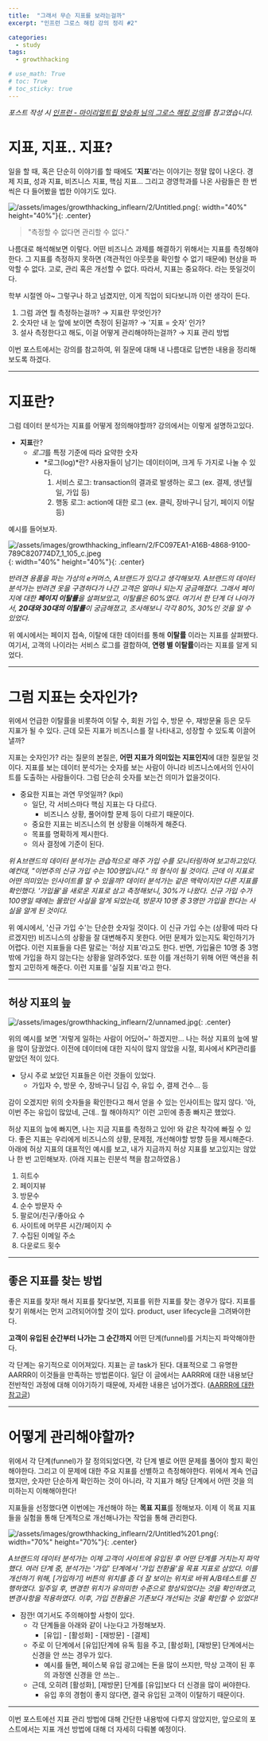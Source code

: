 ```yaml
---
title:  "그래서 무슨 지표를 보라는걸까"
excerpt: "인프런 그로스 해킹 강의 정리 #2"

categories:
  - study
tags:
  - growthhacking

# use_math: True
# toc: True
# toc_sticky: true
---
```


*포스트 작성 시 [인프런 - 마이리얼트립 양승화 님의 그로스 해킹 강의](https://www.inflearn.com/course/%EA%B7%B8%EB%A1%9C%EC%8A%A4%ED%95%B4%ED%82%B9-%EB%8D%B0%EC%9D%B4%ED%84%B0-%EC%8B%A4%ED%97%98-%EC%84%B1%EC%9E%A5-%EC%84%9C%EB%B9%84%EC%8A%A4#)를 참고였습니다.*

# 지표, 지표.. 지표?

일을 할 때, 혹은 단순히 이야기를 할 때에도 '**지표**'라는 이야기는 정말 많이 나온다. 경제 지표, 성과 지표, 비즈니스 지표, 핵심 지표... 그리고 경영학과를 나온 사람들은 한 번 씩은 다 들어봤을 법한 이야기도 있다.

![/assets/images/growthhacking_inflearn/2/Untitled.png](/assets/images/growthhacking_inflearn/2/Untitled.png){: width="40%" height="40%"}{: .center}

> "측정할 수 없다면 관리할 수 없다."

나름대로 해석해보면 이렇다. 어떤 비즈니스 과제를 해결하기 위해서는 지표를 측정해야한다. 그 지표를 측정하지 못하면 (객관적인 아웃풋을 확인할 수 없기 때문에) 현상을 파악할 수 없다. 고로, 관리 혹은 개선할 수 없다. 따라서, 지표는 중요하다. 라는 뜻일것이다.

학부 시절엔 아~ 그렇구나 하고 넘겼지만, 이게 직업이 되다보니까 이런 생각이 든다. 

1. 그럼 과연 뭘 측정하는걸까? → 지표란 무엇인가?
2. 숫자만 내 눈 앞에 보이면 측정이 된걸까?  → '지표 = 숫자' 인가?
3. 설사 측정한다고 해도, 이걸 어떻게 관리해야하는걸까? → 지표 관리 방법

이번 포스트에서는 강의를 참고하여, 위 질문에 대해 내 나름대로 답변한 내용을 정리해보도록 하겠다.

  

---
# 지표란?

그럼 데이터 분석가는 지표를 어떻게 정의해야할까? 강의에서는 이렇게 설명하고있다.

- **지표**란?
    - *로그*를 특정 기준에 따라 요약한 숫자
        - *로그(log)*란? 사용자들이 남기는 데이터이며, 크게 두 가지로 나눌 수 있다.
            1. 서비스 로그:  transaction의 결과로 발생하는 로그 (ex. 결제, 생년월일, 가입 등)
            2. 행동 로그: action에 대한 로그 (ex. 클릭, 장바구니 담기, 페이지 이탈 등)

예시를 들어보자.

![/assets/images/growthhacking_inflearn/2/FC097EA1-A16B-4868-9100-789C820774D7_1_105_c.jpeg](/assets/images/growthhacking_inflearn/2/FC097EA1-A16B-4868-9100-789C820774D7_1_105_c.jpeg){: width="40%" height="40%"}{: .center}

*반려견 용품을 파는 가상의 e커머스, A브랜드가 있다고 생각해보자. A브랜드의 데이터 분석가는 반려견 옷을 구경하다가 나간 고객은 얼마나 되는지 궁금해졌다. 그래서 페이지에 대한 **페이지 이탈률**을 살펴보았고, 이탈률은 60%였다. 여기서 한 단계 더 나아가서, **20대와 30대의 이탈률**이 궁금해졌고, 조사해보니 각각 80%, 30%인 것을 알 수 있었다.* 

위 예시에서는 페이지 접속, 이탈에 대한 데이터를 통해 **이탈률** 이라는 지표를 살펴봤다. 여기서, 고객의 나이라는 서비스 로그를 결합하여, **연령 별 이탈률**이라는 지표를 알게 되었다.

  
  
---
# 그럼 지표는 숫자인가?

위에서 언급한 이탈률을 비롯하여 이탈 수, 회원 가입 수, 방문 수, 재방문율 등은 모두 지표가 될 수 있다. 근데 모든 지표가 비즈니스를 잘 나타내고, 성장할 수 있도록 이끌어낼까? 

지표는 숫자인가? 라는 질문의 본질은, **어떤 지표가 의미있는 지표인지**에 대한 질문일 것이다. 지표를 보는 데이터 분석가는 숫자를 보는 사람이 아니라 비즈니스에서의 인사이트를 도출하는 사람들이다. 그럼 단순히 숫자를 보는건 의미가 없을것이다.

- 중요한 지표는 과연 무엇일까? (kpi)
    - 일단, 각 서비스마다 핵심 지표는 다 다르다.
        - 비즈니스 상황, 풀어야할 문제 등이 다르기 때문이다.
    - 중요한 지표는 비즈니스의 현 상황을 이해하게 해준다.
    - 목표를 명확하게 제시한다.
    - 의사 결정에 기준이 된다.

*위 A브랜드의 데이터 분석가는 관습적으로 매주 가입 수를 모니터링하여 보고하고있다. 예컨대, "이번주의 신규 가입 수는 100명입니다." 의 형식이 될 것이다. 근데 이 지표로 어떤 의미있는 인사이트를 알 수 있을까? 데이터 분석가는 같은 맥락이지만 다른 지표를 확인했다. '가입율'을 새로운 지표로 삼고 측정해보니, 30%가 나왔다. 신규 가입 수가 100명일 때에는 몰랐던 사실을 알게 되었는데, 방문자 10명 중 3명만 가입을 한다는 사실을 알게 된 것이다.*

위 예시에서, '신규 가입 수'는 단순한 숫자일 것이다. 이 신규 가입 수는 (상황에 따라 다르겠지만) 비즈니스의 상황을 잘 대변해주지 못한다. 어떤 문제가 있는지도 확인하기가 어렵다. 이런 지표들을 다른 말로는 '허상 지표'라고도 한다. 반면, 가입율은 10명 중 3명밖에 가입을 하지 않는다는 상황을 알려주었다. 또한 이를 개선하기 위해 어떤 액션을 취할지 고민하게 해준다. 이런 지표를 '실질 지표'라고 한다.

  
---
## 허상 지표의 늪

![/assets/images/growthhacking_inflearn/2/unnamed.jpg](/assets/images/growthhacking_inflearn/2/unnamed.jpg){: .center}

위의 예시를 보면 '저렇게 일하는 사람이 어딨어~' 하겠지만... 나는 허상 지표의 늪에 발을 많이 담궜었다. 이전에 데이터에 대한 지식이 많지 않았을 시절, 회사에서 KPI관리를 맡았던 적이 있다. 

- 당시 주로 보았던 지표들은 이런 것들이 있었다.
    - 가입자 수, 방문 수, 장바구니 담김 수, 유입 수, 결제 건수... 등

감이 오겠지만 위의 숫자들을 확인한다고 해서 얻을 수 있는 인사이트는 많지 않다. '아, 이번 주는 유입이 많았네, 근데.. 뭘 해야하지?' 이런 고민에 종종 빠지곤 했었다.

허상 지표의 늪에 빠지면, 나는 지금 지표를 측정하고 있어! 와 같은 착각에 빠질 수 있다. 좋은 지표는 우리에게 비즈니스의 상황, 문제점, 개선해야할 방향 등을 제시해준다. 아래에 허상 지표의 대표적인 예시를 보고, 내가 지금까지 허상 지표를 보고있지는 않았나 한 번 고민해보자. (아래 지표는 린분석 책을 참고하였음.)

1. 히트수
2. 페이지뷰
3. 방문수
4. 순수 방문자 수
5. 팔로어/친구/좋아요 수
6. 사이트에 머무른 시간/페이지 수
7. 수집된 이메일 주소
8. 다운로드 횟수
  
  
---
## 좋은 지표를 찾는 방법

좋은 지표를 찾자! 해서 지표를 찾다보면, 지표를 위한 지표를 찾는 경우가 많다. 지표를 찾기 위해서는 먼저 고려되어야할 것이 있다. product, user lifecycle을 그려봐야한다. 

**고객이 유입된 순간부터 나가는 그 순간까지** 어떤 단계(funnel)를 거치는지 파악해야한다. 

각 단계는 유기적으로 이어져있다. 지표는 곧 task가 된다. 대표적으로 그 유명한 AARRR이 이것들을 만족하는 방법론이다. 일단 이 글에서는 AARRR에 대한 내용보단 전반적인 과정에 대해 이야기하기 때문에, 자세한 내용은 넘어가겠다. ([AARRR에 대한 참고글](http://www.wisetracker.co.kr/blog/%EC%8A%A4%ED%83%80%ED%8A%B8%EC%97%85%EC%9D%84-%EC%9C%84%ED%95%9C-aarrr%ED%95%B4%EC%A0%81%EC%A7%80%ED%91%9C-%EA%B0%9C%EB%85%90%EC%9E%A1%EA%B8%B0/))
  
  
---
# 어떻게 관리해야할까?

위에서 각 단계(funnel)가 잘 정의되었다면, 각 단계 별로 어떤 문제를 풀어야 할지 확인해야한다. 그리고 이 문제에 대한 주요 지표를 선별하고 측정해야한다. 위에서 계속 언급했지만, 숫자만 단순하게 확인하는 것이 아니라, 각 지표가 해당 단계에서 어떤 것을 의미하는지 이해해야한다!

지표들을 선정했다면 이번에는 개선해야 하는 **목표 지표**를 정해보자. 이제 이 목표 지표들을 실험을 통해 단계적으로 개선해나가는 작업을 통해 관리한다.

![/assets/images/growthhacking_inflearn/2/Untitled%201.png](/assets/images/growthhacking_inflearn/2/Untitled%201.png){: width="70%" height="70%"}{: .center}

*A브랜드의 데이터 분석가는 이제 고객이 사이트에 유입된 후 어떤 단계를 거치는지 파악했다. 여러 단계 중, 분석가는 '가입' 단계에서 '가입 전환율'을 목표 지표로 삼았다. 이를 개선하기 위해, [가입하기] 버튼의 위치를 좀 더 잘 보이는 위치로 바꿔 A/B테스트를 진행하였다. 일주일 후, 변경한 위치가 유의미한 수준으로 향상되었다는 것을 확인하였고, 변경사항을 적용하였다. 이후, 가입 전환율은 기존보다 개선되는 것을 확인할 수 있었다!*

- 잠깐! 여기서도 주의해야할 사항이 있다.
    - 각 단계들을 아래와 같이 나눈다고 가정해보자.
        - [유입] - [활성화] - [재방문] - [결제]
    - 주로 이 단계에서 [유입]단계에 유독 힘을 주고, [활성화], [재방문] 단계에서는 신경을 안 쓰는 경우가 있다.
        - 예시를 들면, 페이스북 유입 광고에는 돈을 많이 쓰지만, 막상 고객이 된 후의 과정엔 신경을 안 쓰는..
    - 근데, 오히려 [활성화], [재방문] 단계를 [유입]보다 더 신경을 많이 써야한다.
        - 유입 후의 경험이 좋지 않다면, 결국 유입된 고객이 이탈하기 때문이다.
  
  
---
이번 포스트에선 지표 관리 방법에 대해 간단한 내용밖에 다루지 않았지만, 앞으로의 포스트에서는 지표 개선 방법에 대해 더 자세히 다뤄볼 예정이다.

